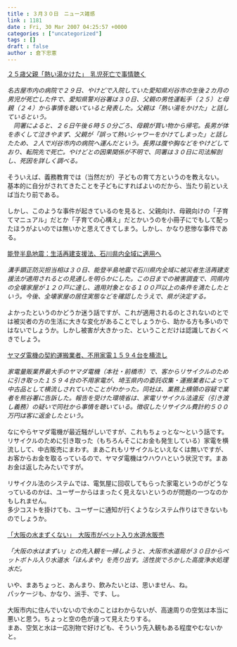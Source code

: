 ```yaml
---
title : ３月３０日　ニュース雑感
link : 1181
date : Fri, 30 Mar 2007 04:25:57 +0000
categories : ["uncategorized"]
tags : []
draft : false
author : 倉下忠憲
---
```


<A HREF="http://www.iza.ne.jp/news/newsarticle/event/crime/45384/" TARGET="_blank">２５歳父親「熱い湯かけた」　乳児死亡で事情聴く</A><BR><BR><I>名古屋市内の病院で２９日、やけどで入院していた愛知県刈谷市の生後２カ月の男児が死亡した件で、愛知県警刈谷署は３０日、父親の男性運転手（２５）と母親（２４）から事情を聴いていると発表した。父親は「熱い湯をかけた」と話しているという。<BR>　同署によると、２６日午後６時５０分ごろ、母親が買い物から帰宅。長男が体を赤くして泣きやまず、父親が「誤って熱いシャワーをかけてしまった」と話したため、２人で刈谷市内の病院へ運んだという。長男は腹や胸などをやけどしており、転院先で死亡。やけどとの因果関係が不明で、同署は３０日に司法解剖し、死因を詳しく調べる。</I><BR><BR>そういえば、義務教育では（当然だが）子どもの育て方というのを教えない。<BR>基本的に自分がされてきたことを子どもにすればよいのだから、当たり前といえば当たり前である。<BR><BR>しかし、このような事件が起きているのを見ると、父親向け、母親向けの「子育てマニュアル」だとか「子育ての心構え」だとかいうのを小冊子にでもして配ったほうがよいのでは無いかと思えてきてしまう。しかし、かなり悲惨な事件である。<BR><BR><A HREF="http://www.mainichi-msn.co.jp/today/news/20070330k0000e010062000c.html" TARGET="_blank">能登半島地震：生活再建支援法、石川県内全域に適用へ</A><BR><BR><I>溝手顕正防災担当相は３０日、能登半島地震で石川県内全域に被災者生活再建支援法が適用されるとの見通しを明らかにした。この日までの被害調査で、同県内の全壊家屋が１２０戸に達し、適用対象となる１００戸以上の条件を満たしたという。今後、全壊家屋の居住実態などを確認したうえで、県が決定する。</I><BR><BR>よかったというのかどうか迷う話ですが、これが適用されるのとされないのとでは被災者の方の生活に大きな変化があることでしょうから、助かる方も多いのではないでしょうか。しかし被害が大きかった、ということだけは認識しておくべきでしょう。<BR><BR><A HREF="http://www.asahi.com/national/update/0330/TKY200703300108.html" TARGET="_blank">ヤマダ電機の契約運搬業者、不用家電１５９４台を横流し</A><BR><BR><I>家電量販業界最大手のヤマダ電機（本社・前橋市）で、客からリサイクルのために引き取った１５９４台の不用家電が、埼玉県内の委託収集・運搬業者によって中古品として横流しされていたことがわかった。同社は、業務上横領の容疑で業者を熊谷署に告訴した。報告を受けた環境省は、家電リサイクル法違反（引き渡し義務）の疑いで同社から事情を聴いている。徴収したリサイクル費計約５００万円は客に返金したという。 </I><BR><BR>なにやらヤマダ電機が最近騒がしいですが、これもちょっとな～という話です。<BR>リサイクルのために引き取った（もちろんそこにお金も発生している）家電を横流しして、中古販売にまわす。まあこれもリサイクルといえなくは無いですが、お客からお金を取るっているので、ヤマダ電機はウハウハという状況です。まあお金は返したみたいですが。<BR><BR>リサイクル法のシステムでは、電気屋に回収してもらった家電というのがどうなっているのかは、ユーザーからはまったく見えないというのが問題の一つなのかもしれません。<BR>多少コストを掛けても、ユーザーに通知が行くようなシステム作りはできないものでしょうか。<BR><BR><A HREF="http://www.asahi.com/life/update/0330/006.html" TARGET="_blank">「大阪の水まずくない」　大阪市がペット入り水道水販売</A><BR><BR><I>「大阪の水はまずい」との先入観を一掃しようと、大阪市水道局が３０日からペットボトル入り水道水「ほんまや」を売り出す。活性炭でろかした高度浄水処理水だ。</I><BR><BR>いや、まあちょっと、あんまり、飲みたいとは、思いません、ね。<BR>パッケージも、かなり、派手、です、し。<BR><BR>大阪市内に住んでいないので水のことはわからないが、高速周りの空気は本当に悪いと思う。ちょっと空の色が違って見えたりする。<BR>まあ、空気と水は一応別物で好けども、そういう先入観もある程度やむないかと。<BR><BR><BR><br><br>
